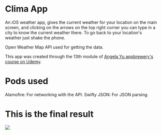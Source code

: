 # Clima App

An iOS weather app, gives the current weather for your location on the main screen, and clicking on the arrows on the top right corner you can type in a city to know the current weather there. To go back to your location's weather just shake the phone.

Open Weather Map API used for getting the data.

This app was created through the 13th module of [Angela Yu appbrewery's course on Udemy](https://www.udemy.com/ios-12-app-development-bootcamp/).

# Pods used

Alamofire: For networking with the API.
Swifty JSON: For JSON parsing.


# This is the final result

![](climaapp.gif)
